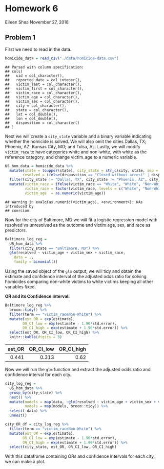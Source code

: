 Homework 6
================
Eileen Shea
November 27, 2018

## Problem 1

First we need to read in the data.

``` r
homicide_data = read_csv("./data/homicide-data.csv")
```

    ## Parsed with column specification:
    ## cols(
    ##   uid = col_character(),
    ##   reported_date = col_integer(),
    ##   victim_last = col_character(),
    ##   victim_first = col_character(),
    ##   victim_race = col_character(),
    ##   victim_age = col_character(),
    ##   victim_sex = col_character(),
    ##   city = col_character(),
    ##   state = col_character(),
    ##   lat = col_double(),
    ##   lon = col_double(),
    ##   disposition = col_character()
    ## )

Next we will create a `city_state` variable and a binary variable
indicating whether the homicide is solved. We will also omit the cities
Dallas, TX; Phoenix, AZ; Kansas City, MO; and Tulsa, AL. Lastly, we will
modify `victim_race` to have categories white and non-white, with white
as the reference category, and change victim\_age to a numeric variable.

``` r
US_hom_data = homicide_data %>% 
  mutate(state = toupper(state), city_state = str_c(city, state, sep = ", "),
        resolved = ifelse(disposition == "Closed without arrest" | disposition == "Open/No arrest", FALSE, TRUE)) %>% 
  filter(city_state != "Dallas, TX", city_state != "Phoenix, AZ", city_state != "Kansas City, MO", city_state != "Tulsa, AL") %>% 
  mutate(victim_race = ifelse(victim_race == "White", "White", "Non-White"),
         victim_race = factor(victim_race, levels = c("White", "Non-White")),
         victim_age  = as.numeric(victim_age))
```

    ## Warning in evalq(as.numeric(victim_age), <environment>): NAs introduced by
    ## coercion

Now for the city of Baltimore, MD we will fit a logistic regression
model with resolved vs unresolved as the outcome and victim age, sex,
and race as predictors.

``` r
Baltimore_log_reg = 
  US_hom_data %>% 
  filter(city_state == "Baltimore, MD") %>% 
  glm(resolved ~ victim_age + victim_sex + victim_race, 
    data = .,
    family = binomial())
```

Using the saved object of the `glm` output, we will tidy and obtain the
estimate and confidence interval of the adjusted odds ratio for solving
homicides comparing non-white victims to white victims keeping all other
variables fixed.

**OR and its Confidence Interval:**

``` r
Baltimore_log_reg %>% 
  broom::tidy() %>% 
  filter(term == "victim_raceNon-White") %>% 
  mutate(est_OR = exp(estimate), 
        OR_CI_low = exp(estimate - 1.96*std.error),
        OR_CI_high = exp(estimate + 1.96*std.error)) %>% 
  select(est_OR, OR_CI_low, OR_CI_high) %>% 
  knitr::kable(digits = 3)
```

| est\_OR | OR\_CI\_low | OR\_CI\_high |
| ------: | ----------: | -----------: |
|   0.441 |       0.313 |         0.62 |

Now we will run the `glm` function and extract the adjusted odds ratio
and confidence interval for each city.

``` r
city_log_reg = 
  US_hom_data %>% 
  group_by(city_state) %>% 
  nest() %>% 
  mutate(models = map(data, ~glm(resolved ~ victim_age + victim_sex + victim_race, data = .x, family = binomial())),
         models = map(models, broom::tidy)) %>% 
  select(-data) %>% 
  unnest()
```

``` r
city_OR_df = city_log_reg %>% 
  filter(term == "victim_raceNon-White") %>% 
  mutate(est_OR = exp(estimate), 
        OR_CI_low = exp(estimate - 1.96*std.error),
        OR_CI_high = exp(estimate + 1.96*std.error)) %>% 
  select(city_state, est_OR, OR_CI_low, OR_CI_high)
```

With this dataframe containing ORs and confidence intervals for each
city, we can make a plot.
